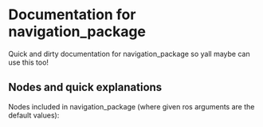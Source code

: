 # Documentation for navigation_package
Quick and dirty documentation for navigation_package so yall maybe can use this too! 
## Nodes and quick explanations

Nodes included in navigation_package (where given ros arguments are the default values):
